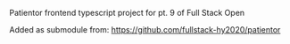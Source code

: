 Patientor frontend typescript project for pt. 9 of Full Stack Open

Added as submodule from: https://github.com/fullstack-hy2020/patientor
